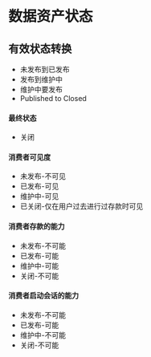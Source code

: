 # 数据资产状态

## 有效状态转换

* 未发布到已发布 
* 发布到维护中
* 维护中要发布
* Published to Closed

#### 最终状态

* 关闭

#### 消费者可见度

* 未发布-不可见
* 已发布-可见
* 维护中-可见
* 已关闭-仅在用户过去进行过存款时可见

#### 消费者存款的能力

* 未发布-不可能
* 已发布-可能
* 维护中-可能
* 关闭-不可能

#### 消费者启动会话的能力

* 未发布-不可能
* 已发布-可能
* 维护中-不可能
* 关闭-不可能

